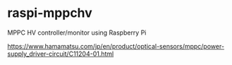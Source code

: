 # raspi-mppchv
MPPC HV controller/monitor using Raspberry Pi

https://www.hamamatsu.com/jp/en/product/optical-sensors/mppc/power-supply_driver-circuit/C11204-01.html
